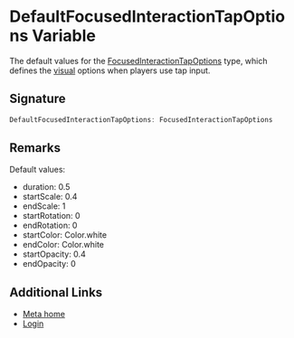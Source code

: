 # DefaultFocusedInteractionTapOptions Variable

The default values for the [FocusedInteractionTapOptions](https://developers.meta.com/horizon-worlds/reference/2.0.0/core_focusedinteractiontapoptions) type, which defines the [visual](https://developers.meta.com/horizon-worlds/reference/2.0.0/core_focusedinteraction) options when players use tap input.

## Signature

```typescript
DefaultFocusedInteractionTapOptions: FocusedInteractionTapOptions
```

## Remarks

Default values:
- duration: 0.5
- startScale: 0.4
- endScale: 1
- startRotation: 0
- endRotation: 0
- startColor: Color.white
- endColor: Color.white
- startOpacity: 0.4
- endOpacity: 0

## Additional Links
- [Meta home](https://developers.meta.com/horizon-worlds/)
- [Login](https://developers.meta.com/login/?redirect_uri=https%3A%2F%2Fdevelopers.meta.com%2Fhorizon-worlds%2Freference%2F2.0.0%2Fcore_defaultfocusedinteractiontapoptions%2F)